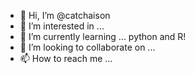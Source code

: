 - 👋 Hi, I’m @catchaison
- 👀 I’m interested in ...
- 🌱 I’m currently learning ... python and R! 
- 💞️ I’m looking to collaborate on ... 
- 📫 How to reach me ... 

<!---
catchaison/catchaison is a ✨ special ✨ repository because its `README.md` (this file) appears on your GitHub profile.
You can click the Preview link to take a look at your changes.
--->
